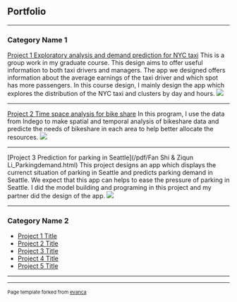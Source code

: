 ## Portfolio

---

### Category Name 1 

[Project 1 Exploratory analysis and demand prediction for NYC taxi](https://xinyimsumyee.github.io/tanalyxi/)
This is a group work in my graduate course. This design aims to offer useful information to both taxi drivers and managers. The app we designed offers information about the average earnings of the taxi driver and which spot has more passengers. In this course design, I mainly design the app which explores the distribution of the NYC taxi and clusters by day and hours.
<img src="images/dummy_thumbnail.jpg?raw=true"/>

---
[Project 2 Time space analysis for bike share](/pdf/FanShi_bikeshare.html)
In this program, I use the data from Indego to make spatial and temporal analysis of bikeshare data and predicte the needs of bikeshare in each area to help better allocate the resources.
<img src="images/dummy_thumbnail.jpg?raw=true"/>

---
[Project 3 Prediction for parking in Seattle](/pdf/Fan Shi & Ziqun Li_Parkingdemand.html)
This project designs an app which displays the currenct situation of parking in Seattle and predicts parking demand in Seattle. We expect that this app can helps to ease the pressure of parking in Seattle. I did the model building and programing in this project and my partner did the design of the app.
<img src="images/dummy_thumbnail.jpg?raw=true"/>

---

### Category Name 2

- [Project 1 Title](http://example.com/)
- [Project 2 Title](http://example.com/)
- [Project 3 Title](http://example.com/)
- [Project 4 Title](http://example.com/)
- [Project 5 Title](http://example.com/)

---




---
<p style="font-size:11px">Page template forked from <a href="https://github.com/evanca/quick-portfolio">evanca</a></p>
<!-- Remove above link if you don't want to attibute -->
